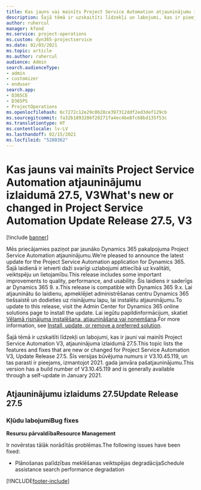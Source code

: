 ```yaml
---
title: Kas jauns vai mainīts Project Service Automation atjauninājumu izlaidumā 27.5, labojumfails, V3
description: Šajā tēmā ir uzskaitīti līdzekļi un labojumi, kas ir pieejami Project Service Automation, labojumfails 27.5, V3.
author: ruhercul
manager: kfend
ms.service: project-operations
ms.custom: dyn365-projectservice
ms.date: 02/03/2021
ms.topic: article
ms.author: ruhercul
audience: Admin
search.audienceType:
- admin
- customizer
- enduser
search.app:
- D365CE
- D365PS
- ProjectOperations
ms.openlocfilehash: 6c7272c12e29c0b28ce397312ddf2ed3def129cb
ms.sourcegitcommit: fa32b1893286f20271fa4ec4be8fc68bd135f53c
ms.translationtype: HT
ms.contentlocale: lv-LV
ms.lasthandoff: 02/15/2021
ms.locfileid: "5280362"
---
```

# <a name="whats-new-or-changed-in-project-service-automation-update-release-275-v3"></a><span data-ttu-id="7153a-103">Kas jauns vai mainīts Project Service Automation atjauninājumu izlaidumā 27.5, V3</span><span class="sxs-lookup"><span data-stu-id="7153a-103">What's new or changed in Project Service Automation Update Release 27.5, V3</span></span>

[!include [banner](../includes/psa-now-project-operations.md)]

<span data-ttu-id="7153a-104">Mēs priecājamies paziņot par jaunāko Dynamics 365 pakalpojuma Project Service Automation atjauninājumu.</span><span class="sxs-lookup"><span data-stu-id="7153a-104">We’re pleased to announce the latest update for the Project Service Automation application for Dynamics 365.</span></span> <span data-ttu-id="7153a-105">Šajā laidienā ir ietverti daži svarīgi uzlabojumi attiecībā uz kvalitāti, veiktspēju un lietojamību.</span><span class="sxs-lookup"><span data-stu-id="7153a-105">This release includes some important improvements to quality, performance, and usability.</span></span> <span data-ttu-id="7153a-106">Šis laidiens ir saderīgs ar Dynamics 365 9. x.</span><span class="sxs-lookup"><span data-stu-id="7153a-106">This release is compatible with Dynamics 365 9.x.</span></span> <span data-ttu-id="7153a-107">Lai atjauninātu šo laidienu, apmeklējiet administrēšanas centru Dynamics 365 tiešsaistē un dodieties uz risinājumu lapu, lai instalētu atjauninājumu.</span><span class="sxs-lookup"><span data-stu-id="7153a-107">To update to this release, visit the Admin Center for Dynamics 365 online solutions page to install the update.</span></span> <span data-ttu-id="7153a-108">Lai iegūtu papildinformācijum, skatiet [Vēlamā risinājuma instalēšana, atjaunināšana vai noņemšana](https://docs.microsoft.com/power-platform/admin/install-remove-preferred-solution).</span><span class="sxs-lookup"><span data-stu-id="7153a-108">For more information, see [Install, update, or remove a preferred solution](https://docs.microsoft.com/power-platform/admin/install-remove-preferred-solution).</span></span>

<span data-ttu-id="7153a-109">Šajā tēmā ir uzskaitīti līdzekļi un labojumi, kas ir jauni vai mainīti Project Service Automation V3, atjauninājuma izlaidumā 27.5.</span><span class="sxs-lookup"><span data-stu-id="7153a-109">This topic lists the features and fixes that are new or changed for Project Service Automation V3, Update Release 27.5.</span></span> <span data-ttu-id="7153a-110">Šīs versijas būvējuma numurs ir V3.10.45.119, un tas parasti ir pieejams, izmantojot 2021. gada janvāra pašatjauninājumu.</span><span class="sxs-lookup"><span data-stu-id="7153a-110">This version has a build number of V3.10.45.119 and is generally available through a self-update in January 2021.</span></span>

## <a name="update-release-275"></a><span data-ttu-id="7153a-111">Atjauninājumu izlaidums 27.5</span><span class="sxs-lookup"><span data-stu-id="7153a-111">Update Release 27.5</span></span>

### <a name="bug-fixes"></a><span data-ttu-id="7153a-112">Kļūdu labojumi</span><span class="sxs-lookup"><span data-stu-id="7153a-112">Bug fixes</span></span>


<span data-ttu-id="7153a-113">**Resursu pārvaldība**</span><span class="sxs-lookup"><span data-stu-id="7153a-113">**Resource Management**</span></span>

<span data-ttu-id="7153a-114">Ir novērstas tālāk norādītās problēmas.</span><span class="sxs-lookup"><span data-stu-id="7153a-114">The following issues have been fixed:</span></span>

- <span data-ttu-id="7153a-115">Plānošanas palīdzības meklēšanas veiktspējas degradācija</span><span class="sxs-lookup"><span data-stu-id="7153a-115">Schedule assistance search performance degradation</span></span>


[!INCLUDE[footer-include](../includes/footer-banner.md)]